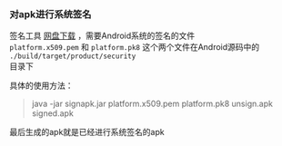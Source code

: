 ### 对apk进行系统签名

  签名工具 [网盘下载](http://pan.baidu.com/s/1o8bFh6U) ，需要Android系统的签名的文件  
  `platform.x509.pem` 和 `platform.pk8` 这个两个文件在Android源码中的 `./build/target/product/security`  
  目录下  

  具体的使用方法：  

  > java -jar signapk.jar platform.x509.pem platform.pk8 unsign.apk signed.apk

  最后生成的apk就是已经进行系统签名的apk
